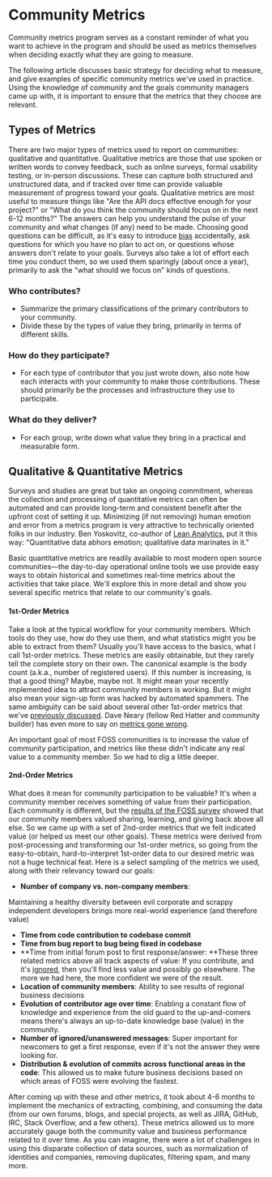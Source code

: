 # Community Metrics

Community metrics program serves as a constant reminder of what you want to achieve in the program and should be used as metrics themselves when deciding exactly what they are going to measure.

The following article discusses basic strategy for deciding what to measure, and give examples of specific community metrics we've used in practice. Using the knowledge of community and the goals community managers came up with, it is important to ensure that the metrics that they choose are relevant.

## Types of Metrics

There are two major types of metrics used to report on communities: qualitative and quantitative. Qualitative metrics are those that use spoken or written words to convey feedback, such as online surveys, formal usability testing, or in-person discussions. These can capture both structured and unstructured data, and if tracked over time can provide valuable measurement of progress toward your goals. Qualitative metrics are most useful to measure things like "Are the API docs effective enough for your project?" or "What do you think the community should focus on in the next 6-12 months?" The answers can help you understand the pulse of your community and what changes \(if any\) need to be made. Choosing good questions can be difficult, as it's easy to introduce [bias](https://en.wikipedia.org/wiki/Response_bias) accidentally, ask questions for which you have no plan to act on, or questions whose answers don't relate to your goals. Surveys also take a lot of effort each time you conduct them, so we used them sparingly \(about once a year\), primarily to ask the "what should we focus on" kinds of questions.

### **Who contributes?**

* Summarize the primary classifications of the primary contributors to your community.
* Divide these by the types of value they bring, primarily in terms of different skills.

### **How do they participate?**

* For each type of contributor that you just wrote down, also note how each interacts with your community to make those contributions. These should primarily be the processes and infrastructure they use to participate.

### **What do they deliver?**

* For each group, write down what value they bring in a practical and measurable form.

## Qualitative & Quantitative Metrics

Surveys and studies are great but take an ongoing commitment, whereas the collection and processing of quantitative metrics can often be automated and can provide long-term and consistent benefit after the upfront cost of setting it up. Minimizing \(if not removing\) human emotion and error from a metrics program is very attractive to technically oriented folks in our industry. Ben Yoskovitz, co-author of [Lean Analytics](http://leananalyticsbook.com/), put it this way: "Quantitative data abhors emotion; qualitative data marinates in it."

Basic quantitative metrics are readily available to most modern open source communities—the day-to-day operational online tools we use provide easy ways to obtain historical and sometimes real-time metrics about the activities that take place. We'll explore this in more detail and show you several specific metrics that relate to our community's goals.

#### 1st-Order Metrics

Take a look at the typical workflow for your community members. Which tools do they use, how do they use them, and what statistics might you be able to extract from them? Usually you'll have access to the basics, what I call 1st-order metrics. These metrics are easily obtainable, but they rarely tell the complete story on their own. The canonical example is the body count \(a.k.a., number of registered users\). If this number is increasing, is that a good thing? Maybe, maybe not. It might mean your recently implemented idea to attract community members is working. But it might also mean your sign-up form was hacked by automated spammers. The same ambiguity can be said about several other 1st-order metrics that we've [previously discussed](https://opensource.com/business/16/7/measuring-what-matters). Dave Neary \(fellow Red Hatter and community builder\) has even more to say on [metrics gone wrong](http://community.redhat.com/blog/2014/07/when-metrics-go-wrong/).

An important goal of most FOSS communities is to increase the value of community participation, and metrics like these didn't indicate any real value to a community member. So we had to dig a little deeper.

#### 2nd-Order Metrics

What does it mean for community participation to be valuable? It's when a community member receives something of value from their participation. Each community is different, but the [results of the FOSS survey](http://www.slideshare.net/schtool/liferay-2012-community-survey-summary) showed that our community members valued sharing, learning, and giving back above all else. So we came up with a set of 2nd-order metrics that we felt indicated value \(or helped us meet our other goals\). These metrics were derived from post-processing and transforming our 1st-order metrics, so going from the easy-to-obtain, hard-to-interpret 1st-order data to our desired metric was not a huge technical feat. Here is a select sampling of the metrics we used, along with their relevancy toward our goals:

* **Number of company vs. non-company members**:

Maintaining a healthy diversity between evil corporate and scrappy independent developers brings more real-world experience \(and therefore value\)

* **Time from code contribution to codebase commit**
* **Time from bug report to bug being fixed in codebase**
* **Time from initial forum post to first response/answer: **These three related metrics above all track aspects of value: If you contribute, and it's [ignored](https://opensource.com/business/16/6/bad-practice-foss-projects-management), then you'll find less value and possibly go elsewhere. The more we had here, the more confident we were of the result.
* **Location of community members**: Ability to see results of regional business decisions
* **Evolution of contributor age over time**: Enabling a constant flow of knowledge and experience from the old guard to the up-and-comers means there's always an up-to-date knowledge base \(value\) in the community.
* **Number of ignored/unanswered messages**: Super important for newcomers to get a first response, even if it's not the answer they were looking for.
* **Distribution & evolution of commits across functional areas in the code**: This allowed us to make future business decisions based on which areas of FOSS were evolving the fastest.

After coming up with these and other metrics, it took about 4-6 months to implement the mechanics of extracting, combining, and consuming the data \(from our own forums, blogs, and special projects, as well as JIRA, GitHub, IRC, Stack Overflow, and a few others\). These metrics allowed us to more accurately gauge both the community value and business performance related to it over time. As you can imagine, there were a lot of challenges in using this disparate collection of data sources, such as normalization of identities and companies, removing duplicates, filtering spam, and many more.



